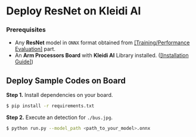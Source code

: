 # Deploy ResNet on Kleidi AI
### Prerequisites

* Any **ResNet** model in `ONNX` format obtained from [[Training/Performance Evaluation]](https://github.com/R300-AI/ITRI-AI-Hub/tree/main/Model-Zoo/Image-Classification/ResNets(preview)) part.
* An **Arm Processors Board** with **Kleidi AI** Library installed. ([[Installation Guide]](https://r300-ai.github.io/ITRI-AI-Hub/docs/pages/runtime/kleidi.html))

## Deploy Sample Codes on Board

**Step 1.** Install dependencies on your board.

```bash
$ pip install -r requirements.txt
```

**Step 2.** Execute an detection for `./bus.jpg`.

```bash
$ python run.py --model_path <path_to_your_model>.onnx
```
